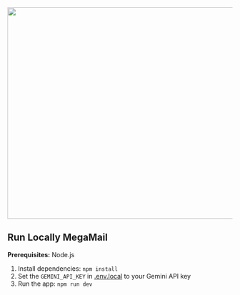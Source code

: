 <div align="center">
<img width="1200" height="475" alt="GHBanner" src="https://crm.megamail.ir/assets/8b2be3fb-03c9-49f2-bd9d-71f59300dca4" />
</div>


## Run Locally MegaMail

**Prerequisites:**  Node.js


1. Install dependencies:
   `npm install`
2. Set the `GEMINI_API_KEY` in [.env.local](.env.local) to your Gemini API key
3. Run the app:
   `npm run dev`
